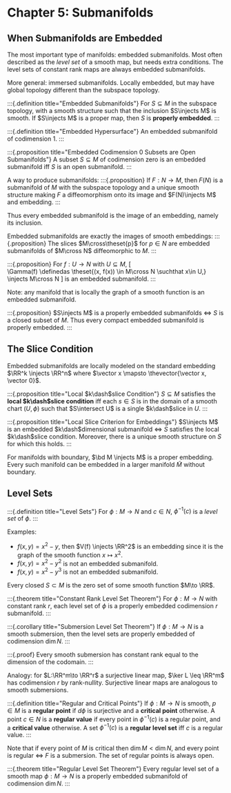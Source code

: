 # Chapter 5: Submanifolds 

## When Submanifolds are Embedded

The most important type of manifolds: embedded submanifolds.
Most often described as the *level set* of a smooth map, but needs extra conditions.
The level sets of constant rank maps are always embedded submanifolds.

More general: immersed submanifolds.
Locally embedded, but may have global topology different than the subspace topology.

:::{.definition title="Embedded Submanifolds"}
For $S\subseteq M$ in the subspace topology, with a smooth structure such that the inclusion $S\injects M$ is smooth.
If $S\injects M$ is a proper map, then $S$ is **properly embedded**.
:::

:::{.definition title="Embedded Hypersurface"}
An embedded submanifold of codimension 1.
:::


:::{.proposition title="Embedded Codimension 0 Subsets are Open Submanifolds"}
A subset $S\subseteq M$ of codimension zero is an embedded submanifold iff $S$ is an open submanifold.
:::

A way to produce submanifolds:
:::{.proposition}
If $F:N\to M$, then $F(N)$ is a submanifold of $M$ with the subspace topology and a unique smooth structure making $F$ a diffeomorphism onto its image and $F(N)\injects M$ and embedding. 
:::

Thus every embedded submanifold is the image of an embedding, namely its inclusion.

Embedded submanifolds are exactly the images of smooth embeddings:
:::{.proposition}
The slices $M\cross\theset{p}$ for $p\in N$ are embedded submanifolds of $M\cross N$ diffeomorphic to $M$.
:::

:::{.proposition}
For $f:U\to N$ with $U\subseteq M$,
\[  
\Gamma(f) \definedas \theset{(x, f(x)) \in M\cross N \suchthat x\in U,\} \injects M\cross N
\]
is an embedded submanifold.
:::

Note: any manifold that is locally the graph of a smooth function is an embedded submanifold.

:::{.proposition}
$S\injects M$ is a properly embedded submanifolds $\iff$ $S$ is a closed subset of $M$.
Thus every compact embedded submanifold is properly embedded.
:::

## The Slice Condition

Embedded submanifolds are locally modeled on the standard embedding $\RR^k \injects \RR^n$ where $\vector x \mapsto \thevector{\vector x, \vector 0}$.

:::{.proposition title="Local $k\dash$slice Condition"}
$S\subseteq M$ satisfies the **local $k\dash$slice condition** iff each $s\in S$ is in the domain of a smooth chart $(U, \phi)$ such that $S\intersect U$ is a single $k\dash$slice in $U$.
:::

:::{.proposition title="Local Slice Criterion for Embeddings"}
$S\injects M$ is an embedded $k\dash$dimensional submanifold $\iff$ $S$ satisfies the local $k\dash$slice condition.
Moreover, there is a unique smooth structure on $S$ for which this holds.
:::

For manifolds with boundary, $\bd M \injects M$ is a proper embedding.
Every such manifold can be embedded in a larger manifold $\tilde M$ without boundary.

## Level Sets

:::{.definition title="Level Sets"}
For $\phi:M\to N$ and $c\in N$, $\phi^{-1}(c)$ is a *level set* of $\phi$.
:::

Examples:

- $f(x, y) = x^2-y$, then $V(f) \injects \RR^2$ is an embedding since it is the graph of the smooth function $x\mapsto x^2$.
- $f(x, y) = x^2 - y^2$ is not an embedded submanifold.
- $f(x, y) = x^2 - y^3$ is not an embedded submanifold.


Every closed $S\subset M$ is the zero set of some smooth function $M\to \RR$.

:::{.theorem title="Constant Rank Level Set Theorem"}
For $\phi: M\to N$ with constant rank $r$, each level set of $\phi$ is a properly embedded codimension $r$ submanifold.
:::

:::{.corollary title="Submersion Level Set Theorem"}
If $\phi: M\to N$ is a smooth submersion, then the level sets are properly embedded of codimension $\dim N$.
:::

:::{.proof}
Every smooth submersion has constant rank equal to the dimension of the codomain.
:::

Analogy: for $L:\RR^m\to \RR^r$ a surjective linear map, $\ker L \leq \RR^m$ has codimension $r$ by rank-nullity.
Surjective linear maps are analogous to smooth submersions.

:::{.definition title="Regular and Critical Points"}
If $\phi: M\to N$ is smooth, $p\in M$ is a **regular point** if $d\phi$ is surjective and a **critical point** otherwise.
A point $c\in N$ is a **regular value** if every point in $\phi^{-1}(c)$ is a regular point, and a **critical value** otherwise.
A set $\phi^{-1}(c)$ is a **regular level set** iff $c$ is a regular value.
:::

Note that if every point of $M$ is critical then $\dim M < \dim N$, and every point is regular $\iff$ $F$ is a submersion.
The set of regular points is always open.

:::{.theorem title="Regular Level Set Theorem"}
Every regular level set of a smooth map $\phi: M\to N$ is a properly embedded submanifold of codimension $\dim N$.
:::


